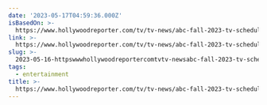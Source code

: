 ```yaml
---
date: '2023-05-17T04:59:36.000Z'
isBasedOn: >-
  https://www.hollywoodreporter.com/tv/tv-news/abc-fall-2023-tv-schedule-unscripted-1235492807/
link: >-
  https://www.hollywoodreporter.com/tv/tv-news/abc-fall-2023-tv-schedule-unscripted-1235492807/
slug: >-
  2023-05-16-httpswwwhollywoodreportercomtvtv-newsabc-fall-2023-tv-schedule-unscripted-1235492807
tags:
  - entertainment
title: >-
  https://www.hollywoodreporter.com/tv/tv-news/abc-fall-2023-tv-schedule-unscripted-1235492807/
---
```

 
